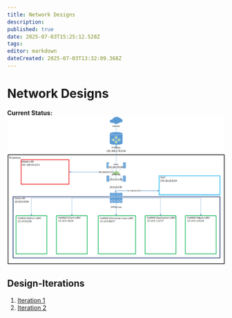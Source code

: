 ```yaml
---
title: Network Designs
description: 
published: true
date: 2025-07-03T15:25:12.528Z
tags: 
editor: markdown
dateCreated: 2025-07-03T13:32:09.368Z
---
```


# Network Designs

**Current Status:**
![final_design_v1.png](/homelab/infrastructure/final_design_v1.png)

## Design-Iterations
1. [Iteration 1](/home-lab/Infrastructure/Network_Designs/Iteration_1)
2. [Iteration 2](/home-lab/Infrastructure/Network_Designs/Iteration_2)
